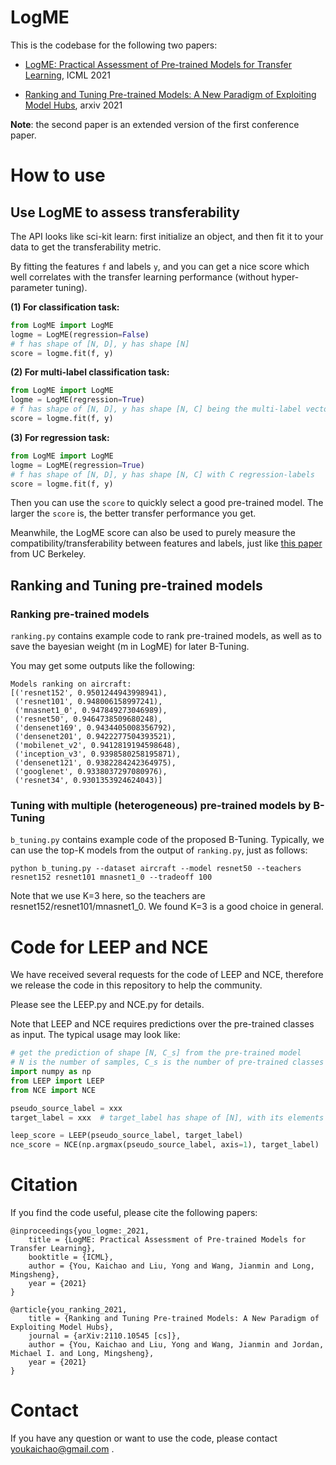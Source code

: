 # LogME
This is the codebase for the following two papers:

- [LogME: Practical Assessment of Pre-trained Models for Transfer Learning](http://proceedings.mlr.press/v139/you21b.html), ICML 2021

- [Ranking and Tuning Pre-trained Models: A New Paradigm of Exploiting Model Hubs](https://arxiv.org/abs/2110.10545), arxiv 2021

**Note**: the second paper is an extended version of the first conference paper.

# How to use

## Use LogME to assess transferability

The API looks like sci-kit learn: first initialize an object, and then fit it to your data to get the transferability metric.

By fitting the features ``f`` and labels ``y``, and you can get a nice score which well correlates with the transfer learning performance (without hyper-parameter tuning).

**(1) For classification task:** 

```python
from LogME import LogME
logme = LogME(regression=False)
# f has shape of [N, D], y has shape [N]
score = logme.fit(f, y)
```

**(2) For multi-label classification task:** 

```python
from LogME import LogME
logme = LogME(regression=True)
# f has shape of [N, D], y has shape [N, C] being the multi-label vector.
score = logme.fit(f, y)
```

**(3) For regression task:** 

```python
from LogME import LogME
logme = LogME(regression=True)
# f has shape of [N, D], y has shape [N, C] with C regression-labels
score = logme.fit(f, y)
```

Then you can use the ``score``  to quickly select a good pre-trained model. The larger the ``score`` is,  the better transfer performance you get.

Meanwhile, the LogME score can also be used to purely measure the compatibility/transferability between features and labels, just like [this paper](https://arxiv.org/abs/2109.01087) from UC Berkeley. 

## Ranking and Tuning pre-trained models

### Ranking pre-trained models

``ranking.py`` contains example code to rank pre-trained models, as well as to save the bayesian weight (m in LogME) for later B-Tuning.

You may get some outputs like the following:

```text
Models ranking on aircraft:
[('resnet152', 0.9501244943998941),
 ('resnet101', 0.948006158997241),
 ('mnasnet1_0', 0.947849273046989),
 ('resnet50', 0.9464738509680248),
 ('densenet169', 0.9434405008356792),
 ('densenet201', 0.9422277504393521),
 ('mobilenet_v2', 0.9412819194598648),
 ('inception_v3', 0.9398580258195871),
 ('densenet121', 0.9382284242364975),
 ('googlenet', 0.9338037297080976),
 ('resnet34', 0.9301353924624043)]
```

### Tuning with multiple (heterogeneous) pre-trained models by B-Tuning

``b_tuning.py`` contains example code of the proposed B-Tuning. Typically, we can use the top-K models from the output of ``ranking.py``, just as follows:

```shell
python b_tuning.py --dataset aircraft --model resnet50 --teachers resnet152 resnet101 mnasnet1_0 --tradeoff 100
```

Note that we use K=3 here, so the teachers are resnet152/resnet101/mnasnet1_0. We found K=3 is a good choice in general.

# Code for LEEP and NCE

We have received several requests for the code of LEEP and NCE, therefore we release the code in this repository to help the community.

Please see the LEEP.py and NCE.py for details.

Note that LEEP and NCE requires predictions over the pre-trained classes as input. The typical usage may look like:

```python
# get the prediction of shape [N, C_s] from the pre-trained model
# N is the number of samples, C_s is the number of pre-trained classes
import numpy as np
from LEEP import LEEP
from NCE import NCE

pseudo_source_label = xxx
target_label = xxx  # target_label has shape of [N], with its elements in [0, C_t)

leep_score = LEEP(pseudo_source_label, target_label)
nce_score = NCE(np.argmax(pseudo_source_label, axis=1), target_label)
```

# Citation

If you find the code useful, please cite the following papers:

```
@inproceedings{you_logme:_2021,
	title = {LogME: Practical Assessment of Pre-trained Models for Transfer Learning},
	booktitle = {ICML},
	author = {You, Kaichao and Liu, Yong and Wang, Jianmin and Long, Mingsheng},
	year = {2021}
}

@article{you_ranking_2021,
	title = {Ranking and Tuning Pre-trained Models: A New Paradigm of Exploiting Model Hubs},
	journal = {arXiv:2110.10545 [cs]},
	author = {You, Kaichao and Liu, Yong and Wang, Jianmin and Jordan, Michael I. and Long, Mingsheng},
	year = {2021}
}
```

# Contact

If you have any question or want to use the code, please contact youkaichao@gmail.com .